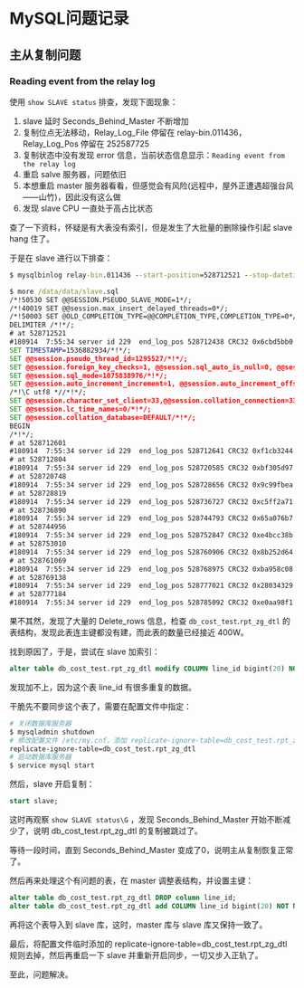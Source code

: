 # MySQL问题记录

## 主从复制问题

### Reading event from the relay log

使用 `show SLAVE status` 排查，发现下面现象：

1. slave 延时 Seconds_Behind_Master 不断增加
2. 复制位点无法移动，Relay_Log_File 停留在 relay-bin.011436，Relay_Log_Pos 停留在 252587725
3. 复制状态中没有发现 error 信息，当前状态信息显示：`Reading event from the relay log`
4. 重启 salve 服务器，问题依旧
5. 本想重启 master 服务器看看，但感觉会有风险(远程中，屋外正遭遇超强台风——山竹)，因此没有这么做
6. 发现 slave CPU 一直处于高占比状态

查了一下资料，怀疑是有大表没有索引，但是发生了大批量的删除操作引起 slave hang 住了。

于是在 slave 进行以下排查：

```cmd
$ mysqlbinlog relay-bin.011436 --start-position=528712521 --stop-datetime="2018-09-14 08:09:53" --base64-output=decode-rows -v > /data/data/slave.sql

$ more /data/data/slave.sql 
/*!50530 SET @@SESSION.PSEUDO_SLAVE_MODE=1*/;
/*!40019 SET @@session.max_insert_delayed_threads=0*/;
/*!50003 SET @OLD_COMPLETION_TYPE=@@COMPLETION_TYPE,COMPLETION_TYPE=0*/;
DELIMITER /*!*/;
# at 528712521
#180914  7:55:34 server id 229  end_log_pos 528712438 CRC32 0x6cbd5bb0  Query   thread_id=1295527       exec_time=5     error_code=0
SET TIMESTAMP=1536882934/*!*/;
SET @@session.pseudo_thread_id=1295527/*!*/;
SET @@session.foreign_key_checks=1, @@session.sql_auto_is_null=0, @@session.unique_checks=1, @@session.autocommit=1/*!*/;
SET @@session.sql_mode=1075838976/*!*/;
SET @@session.auto_increment_increment=1, @@session.auto_increment_offset=1/*!*/;
/*!\C utf8 *//*!*/;
SET @@session.character_set_client=33,@@session.collation_connection=33,@@session.collation_server=83/*!*/;
SET @@session.lc_time_names=0/*!*/;
SET @@session.collation_database=DEFAULT/*!*/;
BEGIN
/*!*/;
# at 528712601
#180914  7:55:34 server id 229  end_log_pos 528712641 CRC32 0xf1cb3244  Table_map: `db_cost_test`.`rpt_zg_dtl` mapped to number 110350
# at 528712804
#180914  7:55:34 server id 229  end_log_pos 528720585 CRC32 0xbf305d97  Delete_rows: table id 110350
# at 528720748
#180914  7:55:34 server id 229  end_log_pos 528728656 CRC32 0x9c99fbea  Delete_rows: table id 110350
# at 528728819
#180914  7:55:34 server id 229  end_log_pos 528736727 CRC32 0xc5ff2a71  Delete_rows: table id 110350
# at 528736890
#180914  7:55:34 server id 229  end_log_pos 528744793 CRC32 0x65a076b7  Delete_rows: table id 110350
# at 528744956
#180914  7:55:34 server id 229  end_log_pos 528752847 CRC32 0xe4bcc38b  Delete_rows: table id 110350
# at 528753010
#180914  7:55:34 server id 229  end_log_pos 528760906 CRC32 0x8b252d64  Delete_rows: table id 110350
# at 528761069
#180914  7:55:34 server id 229  end_log_pos 528768975 CRC32 0xba958c08  Delete_rows: table id 110350
# at 528769138
#180914  7:55:34 server id 229  end_log_pos 528777021 CRC32 0x28034329  Delete_rows: table id 110350
# at 528777184
#180914  7:55:34 server id 229  end_log_pos 528785092 CRC32 0xe0aa98f1  Delete_rows: table id 110350
```

果不其然，发现了大量的 Delete_rows 信息，检查 `db_cost_test`.`rpt_zg_dtl` 的表结构，发现此表连主键都没有建，而此表的数量已经接近 400W。

找到原因了，于是，尝试在 slave 加索引：

```sql
alter table db_cost_test.rpt_zg_dtl modify COLUMN line_id bigint(20) NOT NULL AUTO_INCREMENT PRIMARY key COMMENT '行id(主键)';
```

发现加不上，因为这个表 line_id 有很多重复的数据。

干脆先不要同步这个表了，需要在配置文件中指定：

```sh
# 关闭数据库服务器
$ mysqladmin shutdown
# 修改配置文件 /etc/my.cnf，添加 replicate-ignore-table=db_cost_test.rpt_zg_dtl，忽略该表的主从复制
replicate-ignore-table=db_cost_test.rpt_zg_dtl
# 启动数据库服务器
$ service mysql start
```

然后，slave 开启复制：

```sql
start slave;
```

这时再观察 `show SLAVE status\G` ，发现 Seconds_Behind_Master 开始不断减少了，说明 db_cost_test.rpt_zg_dtl 的复制被跳过了。

等待一段时间，直到 Seconds_Behind_Master 变成了0，说明主从复制恢复正常了。

然后再来处理这个有问题的表，在 master 调整表结构，并设置主键：

```sql
alter table db_cost_test.rpt_zg_dtl DROP column line_id;
alter table db_cost_test.rpt_zg_dtl add COLUMN line_id bigint(20) NOT NULL AUTO_INCREMENT PRIMARY key COMMENT '行id(主键)' first;
```

再将这个表导入到 slave 库，这时，master 库与 slave 库又保持一致了。

最后，将配置文件临时添加的 replicate-ignore-table=db_cost_test.rpt_zg_dtl 规则去掉，然后再重启一下 slave 并重新开启同步，一切又步入正轨了。

至此，问题解决。
